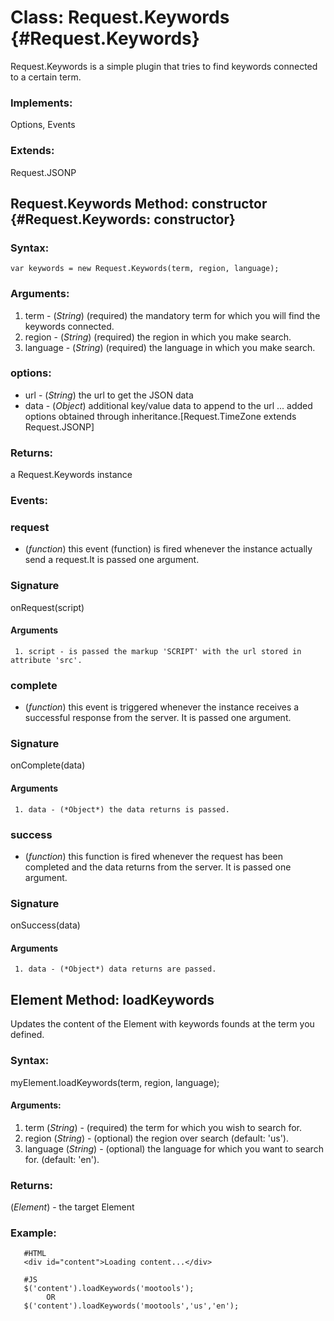 Class: Request.Keywords {#Request.Keywords}
=========================================================

Request.Keywords is a simple plugin that tries to find keywords connected to a certain term.

### Implements:

Options, Events

### Extends:

Request.JSONP


Request.Keywords Method: constructor {#Request.Keywords: constructor}
----------------------------------------------------------------------------------


### Syntax:

    var keywords = new Request.Keywords(term, region, language);

### Arguments:

1. term - (*String*) (required) the mandatory term for which you will find the keywords connected.
2. region - (*String*) (required) the region in which you make search.
2. language - (*String*) (required) the language in which you make search.
                                      

### options:

* url  - (*String*)  the url to get the JSON data
* data - (*Object*)  additional key/value data to append to the url
...
added options obtained through inheritance.[Request.TimeZone extends Request.JSONP]

### Returns:

a Request.Keywords instance

### Events:

### request

* (*function*) this event (function) is fired whenever the instance actually send a request.It is passed one argument.

### Signature

   onRequest(script)

#### Arguments
     1. script - is passed the markup 'SCRIPT' with the url stored in attribute 'src'.


### complete

* (*function*) this event is triggered whenever the instance receives a successful response from the server. It is passed one argument.

### Signature

   onComplete(data)

#### Arguments
     1. data - (*Object*) the data returns is passed.

### success

* (*function*) this function is fired whenever the request has been completed and the data returns from the server. It is passed one argument.

### Signature

   onSuccess(data)

#### Arguments
     1. data - (*Object*) data returns are passed.

## Element Method: loadKeywords

Updates the content of the Element with keywords founds at the term you defined.

### Syntax:

myElement.loadKeywords(term, region, language);

#### Arguments:
1. term (*String*) - (required) the term for which you wish to search for.
2. region (*String*) - (optional) the region over search (default: 'us').
3. language (*String*) - (optional) the language for which you want to search for. (default: 'en').

### Returns:

(*Element*) - the target Element

### Example:

       #HTML
       <div id="content">Loading content...</div>

       #JS
       $('content').loadKeywords('mootools');
            OR
       $('content').loadKeywords('mootools','us','en');